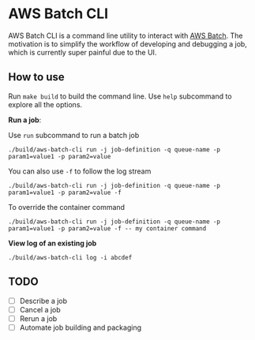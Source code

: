 # AWS Batch CLI

AWS Batch CLI is a command line utility to interact with [AWS Batch](https://aws.amazon.com/batch/). The motivation is to simplify the workflow of developing and debugging a job, which is currently super painful due to the UI.

## How to use

Run `make build` to build the command line. Use `help` subcommand to explore all the options.

**Run a job**:

Use `run` subcommand to run a batch job

```
./build/aws-batch-cli run -j job-definition -q queue-name -p param1=value1 -p param2=value
```

You can also use `-f` to follow the log stream

```
./build/aws-batch-cli run -j job-definition -q queue-name -p param1=value1 -p param2=value -f
```

To override the container command

```
./build/aws-batch-cli run -j job-definition -q queue-name -p param1=value1 -p param2=value -f -- my container command
```

**View log of an existing job**

```
./build/aws-batch-cli log -i abcdef
```

## TODO

 - [ ] Describe a job
 - [ ] Cancel a job
 - [ ] Rerun a job
 - [ ] Automate job building and packaging
